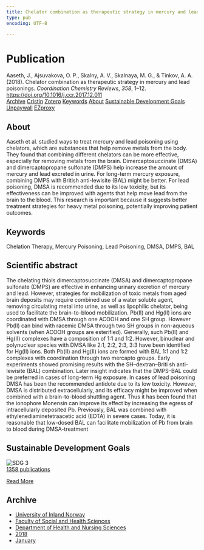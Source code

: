 ```yaml
---
title: Chelator combination as therapeutic strategy in mercury and lead poisonings
type: pub
encoding: UTF-8

---
```

<h1>Publication</h1>
<article id="csl-bib-container-IS32P56R" class="csl-bib-container">
  <div class="csl-bib-body"> <div class="csl-entry">Aaseth, J., Ajsuvakova, O. P., Skalny, A. V., Skalnaya, M. G., &#38; Tinkov, A. A. (2018). Chelator combination as therapeutic strategy in mercury and lead poisonings. <i>Coordination Chemistry Reviews</i>, <i>358</i>, 1–12. <a href="https://doi.org/10.1016/j.ccr.2017.12.011">https://doi.org/10.1016/j.ccr.2017.12.011</a></div> </div>
  <div class="csl-bib-buttons">
    <a href="#taxonomy-article-IS32P56R" alt="archive" class="csl-bib-button">Archive</a>
    <a href="https://app.cristin.no/results/show.jsf?id=1540988" alt="Cristin" class="csl-bib-button">Cristin</a>
    <a href="http://zotero.org/groups/5881554/items/IS32P56R" alt="Zotero" class="csl-bib-button">Zotero</a>
    <a href="#keywords-article-IS32P56R" alt="keywords" class="csl-bib-button">Keywords</a>
    <a href="#about-article-IS32P56R" alt="about_pub" class="csl-bib-button">About</a>
    <a href="#sdg-article-IS32P56R" alt="sdg" class="csl-bib-button">Sustainable Development Goals</a>
    <a href="https://doi.org/10.1016/j.ccr.2017.12.011" alt="Unpaywall" class="csl-bib-button">Unpaywall</a>
    <a href="https://doi.org/10.1016/j.ccr.2017.12.011" alt="EZproxy" class="csl-bib-button">EZproxy</a>
  </div>
  <div id="csl-bib-meta-container-IS32P56R"></div>
</article>
<div id="csl-bib-meta-IS32P56R" class="csl-bib-meta">
  <article id="about-article-IS32P56R" class="about_pub-article">
    <h1>About</h1>
    Aaseth et al. studied ways to treat mercury and lead poisoning using chelators, which are substances that help remove metals from the body. They found that combining different chelators can be more effective, especially for removing metals from the brain. Dimercaptosuccinate (DMSA) and dimercaptopropane sulfonate (DMPS) help increase the amount of mercury and lead excreted in urine. For long-term mercury exposure, combining DMPS with British anti-lewisite (BAL) might be better. For lead poisoning, DMSA is recommended due to its low toxicity, but its effectiveness can be improved with agents that help move lead from the brain to the blood. This research is important because it suggests better treatment strategies for heavy metal poisoning, potentially improving patient outcomes.
  </article>
  <article id="keywords-article-IS32P56R" class="keywords-article">
    <h1>Keywords</h1>
    Chelation Therapy, Mercury Poisoning, Lead Poisoning, DMSA, DMPS, BAL
  </article>
  <article id="abstract-article-IS32P56R" class="abstract-article">
    <h1>Scientific abstract</h1>
    The chelating thiols dimercaptosuccinate (DMSA) and dimercaptopropane sulfonate (DMPS) are effective 
in enhancing urinary excretion of mercury and lead. However, strategies for mobilization of toxic metals 
from aged brain deposits may require combined use of a water soluble agent, removing circulating metal 
into urine, as well as lipophilic chelator, being used to facilitate the brain-to-blood mobilization. Pb(II) 
and Hg(II) ions are coordinated with DMSA through one ACOOH and one SH group. However Pb(II) 
can bind with racemic DMSA through two SH groups in non-aqueous solvents (when ACOOH groups 
are esterified). Generally, such Pb(II) and Hg(II) complexes have a composition of 1:1 and 1:2. 
However, binuclear and polynuclear species with DMSA like 2:1, 2:2, 2:3, 3:3 have been identified for 
Hg(II) ions. Both Pb(II) and Hg(II) ions are formed with BAL 1:1 and 1:2 complexes with coordination 
through two mercapto groups. Early experiments showed promising results with the SH–dextran–Briti 
sh anti-lewisite (BAL) combination. Later insight indicates that the DMPS–BAL could be preferred in cases 
of long-term Hg exposure. In cases of lead poisoning DMSA has been the recommended antidote due to 
its low toxicity. However, DMSA is distributed extracellularly, and its efficacy might be improved when 
combined with a brain-to-blood shuttling agent. Thus it has been found that the ionophore Monensin can 
improve its effect by increasing the egress of intracellularly deposited Pb. Previously, BAL was combined 
with ethylenediaminetetraacetic acid (EDTA) in severe cases. Today, it is reasonable that low-dosed BAL 
can facilitate mobilization of Pb from brain to blood during DMSA-treatment
  </article>
  <article id="sdg-article-IS32P56R" class="sdg-article">
    <h1>Sustainable Development Goals</h1>
    <div class="sdg-container"><div id="sdg3" class="sdg">
        <img src="{{< params subfolder >}}images/sdg/sdg03_en.png" class="image" alt="SDG 3">
        <div class="sdg-overlay">
          <a href="{{< params subfolder >}}en/archive/?sdg=3#archive" class="sdg-publication-count"><span>1358</span> publications</a>
          <p><a href="https://sdgs.un.org/goals/goal3" class="sdg-read-more">Read More</a></p>
        </div>
      </div></div>
  </article>
  <article id="taxonomy-article-IS32P56R" class="taxonomy-article">
    <h1>Archive</h1>
    <ul>
      <li><a href="{{< params subfolder >}}en/archive/?key=3DCRN523">University of Inland Norway</a></li>
      <li><a href="{{< params subfolder >}}en/archive/?key=IDKFS3MX">Faculty of Social and Health Sciences</a></li>
      <li><a href="{{< params subfolder >}}en/archive/?key=GTV4ECMZ">Department of Health and Nursing Sciences</a></li>
      <li><a href="{{< params subfolder >}}en/archive/?key=676HMQBA">2018</a></li>
      <li><a href="{{< params subfolder >}}en/archive/?key=74AQLNA9">January</a></li>
    </ul>
  </article>
</div>
